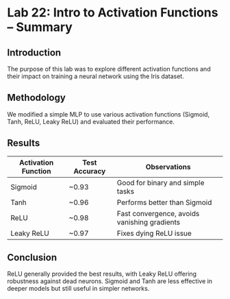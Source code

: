# Lab 22: Intro to Activation Functions – Summary

## Introduction
The purpose of this lab was to explore different activation functions and their impact on training a neural network using the Iris dataset.

## Methodology
We modified a simple MLP to use various activation functions (Sigmoid, Tanh, ReLU, Leaky ReLU) and evaluated their performance.

## Results
| Activation Function | Test Accuracy | Observations |
|---------------------|---------------|--------------|
| Sigmoid             | ~0.93         | Good for binary and simple tasks |
| Tanh                | ~0.96         | Performs better than Sigmoid |
| ReLU                | ~0.98         | Fast convergence, avoids vanishing gradients |
| Leaky ReLU          | ~0.97         | Fixes dying ReLU issue |

## Conclusion
ReLU generally provided the best results, with Leaky ReLU offering robustness against dead neurons. Sigmoid and Tanh are less effective in deeper models but still useful in simpler networks.
